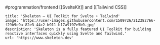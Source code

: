 #programmation/frontend 
[[SvelteKit]] and [[Tailwind CSS]]

```embed
title: 'Skeleton — UI Toolkit for Svelte + Tailwind'
image: 'https://user-images.githubusercontent.com/1509726/212382766-f29b9c9a-82e3-44c2-b911-b17a9197e5b9.jpg'
description: 'Skeleton is a fully featured UI Toolkit for building reactive interfaces quickly using Svelte and Tailwind.'
url: 'https://www.skeleton.dev'
```
